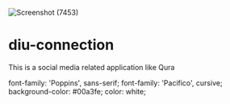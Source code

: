 ![Screenshot (7453)](https://user-images.githubusercontent.com/76706081/161609840-1f9e4653-bd84-444d-9987-417e3329f2e5.png)

# diu-connection

This is a social media related application like Qura

font-family: 'Poppins', sans-serif;
font-family: 'Pacifico', cursive;
background-color: #00a3fe;
color: white;
